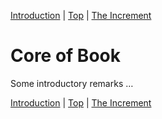 [Introduction](00.html) | [Top](index.html) | [The Increment](02.html)

# Core of Book #

Some introductory remarks …



[Introduction](00.html) | [Top](index.html) | [The Increment](02.html)


<!--ignore-->


